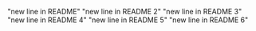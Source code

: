 "new line in README" 
"new line in README 2" 
"new line in README 3" 
"new line in README 4" 
"new line in README 5" 
"new line in README 6" 
